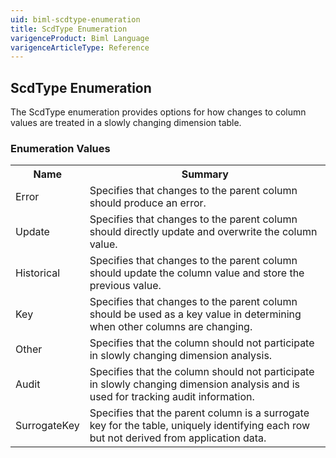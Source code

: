 ```yaml
---
uid: biml-scdtype-enumeration
title: ScdType Enumeration
varigenceProduct: Biml Language
varigenceArticleType: Reference
---
```


## ScdType Enumeration<div class="LanguageSummary"><div class ="SummaryItem">The ScdType enumeration provides options for how changes to column values are treated in a slowly changing dimension table.</div></div><div class="EnumValueGroup">### Enumeration Values<table id="EnumValue" class="MemberList"><tbody><tr><th class="MemberNameColumnHeader">Name</th><th class="MemberSummaryColumnHeader">Summary</th></tr><tr class="cd0"><td class="MemberName">Error</td><td class="MemberSummary"><div class ="SummaryItem">Specifies that changes to the parent column should produce an error.</div></td></tr><tr class="cd1"><td class="MemberName">Update</td><td class="MemberSummary"><div class ="SummaryItem">Specifies that changes to the parent column should directly update and overwrite the column value.</div></td></tr><tr class="cd0"><td class="MemberName">Historical</td><td class="MemberSummary"><div class ="SummaryItem">Specifies that changes to the parent column should update the column value and store the previous value.</div></td></tr><tr class="cd1"><td class="MemberName">Key</td><td class="MemberSummary"><div class ="SummaryItem">Specifies that changes to the parent column should be used as a key value in determining when other columns are changing.</div></td></tr><tr class="cd0"><td class="MemberName">Other</td><td class="MemberSummary"><div class ="SummaryItem">Specifies that the column should not participate in slowly changing dimension analysis.</div></td></tr><tr class="cd1"><td class="MemberName">Audit</td><td class="MemberSummary"><div class ="SummaryItem">Specifies that the column should not participate in slowly changing dimension analysis and is used for tracking audit information.</div></td></tr><tr class="cd0"><td class="MemberName">SurrogateKey</td><td class="MemberSummary"><div class ="SummaryItem">Specifies that the parent column is a surrogate key for the table, uniquely identifying each row but not derived from application data.</div></td></tr></tbody></table></div>